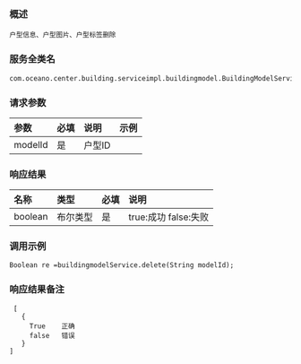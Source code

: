 ### 概述

```
户型信息、户型图片、户型标签删除
```

### 服务全类名

```
com.oceano.center.building.serviceimpl.buildingmodel.BuildingModelService.delete
```

### 请求参数

| 参数 | 必填 | 说明 | 示例 |
| :--- | :--- | :--- | :--- |
| modelId | 是 | 户型ID |  |

### 响应结果

| 名称 | 类型 | 必填 | 说明 |
| :--- | :--- | :--- | :--- |
| boolean | 布尔类型 | 是 | true:成功 false:失败 |

### 调用示例

```
Boolean re =buildingmodelService.delete(String modelId);
```

### 响应结果备注

```
 [
   {
     True    正确
     false   错误
   }
]
```



